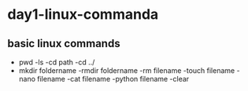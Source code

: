 # day1-linux-commanda
## basic linux commands
- pwd
-ls
-cd path
-cd ../
- mkdir foldername
-rmdir foldername
-rm filename
-touch filename
-nano filename
-cat filename
-python filename
-clear

